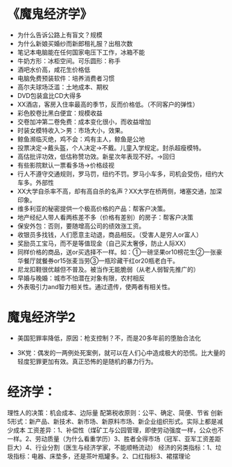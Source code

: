 # 《魔鬼经济学》
- 为什么告诉公路上有盲文？规模
- 为什么新娘买婚纱而新郎租礼服？出租次数
- 笔记本电脑能在任何国家电压下工作，冰箱不能
- 牛奶方形：冰柜空间。可乐圆形：称手
- 酒吧水价高，咸花生价格低
- 电脑免费预装软件：培养消费者习惯
- 高尔夫球场泛滥：土地成本、期权
- DVD包装盒比CD大得多
- XX酒店，客房入住率最高的季节，反而价格低。（不同客户的弹性）
- 彩色胶卷比黑白便宜：规模收益
- 交卷加冲第二卷免费：成本变化很小，而收益增加
- 时装女模特收入＞男：市场大小，效果。
- 鲸鱼濒临灭绝，鸡不会：鸡有主人，鲸鱼是公地
- 投票决定→戴头盔，个人决定→不戴。儿童入学规定。封杀超瘦模特。
- 高估批评功效，低估称赞功效。新星次年表现不好。→回归
- 有些影院默认一票看多场→价格歧视
- 行人不遵守交通规则，罗马罚，纽约不罚。罗马小车多，司机会受伤，纽约大车多。外部性
- XX大学自杀率不高，却有高自杀的名声？XX大学在桥两侧，堵塞交通，加深印象。
- 维多利亚的秘密提供一个极高价格的产品：帮客户决策。
- 地产经纪人带人看两栋差不多（价格有差别）的房子：帮客户决策
- 保安外包：否则，要随增高公司的绩效涨工资。
- 收银员多找钱，人们愿意主动退，商品相反。（受害人是穷人or富人）
- 奖励员工宝马，而不是等值现金（自己买太奢侈，防止人际XX）
- 同样价格的商品，送or买选择不一样。如：①一磅坚果or10榜花生②一张豪华餐厅就餐券or15张麦当劳③一瓶珍藏干红or20瓶老白干。
- 尼龙扣鞋很优越但不普及。被当作无能脆弱（从老人弱智先推广的）
- 早婚与晚婚：城市不怕潜在对象有限，农村相反
- 外表吸引力and智力相关性。通过遗传，使两者有相关性。

# 魔鬼经济学2
- 美国犯罪率降低，原因：枪支控制？不，而是20多年前的堕胎合法化

- 3K党：偶发的一两例处死案例，就可以在人们心中造成极大的恐慌。比大量的轻度犯罪更加有效。真正恐怖的是随机的暴力行为。

# 经济学：
理性人的决策：机会成本、边际量
配第税收原则：公平、确定、简便、节省
创新5形式：新产品、新技术、新市场、新原料市场、新企业组织形式。实际上都是减少成本
工资差异：1、补偿性（煤矿工与公园管理，即使劳动强度一样，公众也不一样。2、劳动质量（为什么看重学历）3、胜者全得市场（冠军、亚军工资差距巨大）4、行业分割（医生与经济学家，不能顺畅流动）
经济的另类指标：1、垃圾指标：电器、床垫多，还是茶叶瓶罐多。2、口红指标3、裙摆理论



